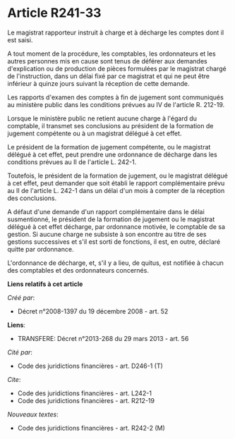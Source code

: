 # Article R241-33

Le magistrat rapporteur instruit à charge et à décharge les comptes dont il est saisi.

A tout moment de la procédure, les comptables, les ordonnateurs et les autres personnes mis en cause sont tenus de déférer
aux demandes d'explication ou de production de pièces formulées par le magistrat chargé de l'instruction, dans un délai fixé
par ce magistrat et qui ne peut être inférieur à quinze jours suivant la réception de cette demande. 

Les rapports d'examen des comptes à fin de jugement sont communiqués au ministère public dans les conditions prévues au IV de
l'article R. 212-19. 

Lorsque le ministère public ne retient aucune charge à l'égard du comptable, il transmet ses conclusions au président de la
formation de jugement compétente ou à un magistrat délégué à cet effet. 

Le président de la formation de jugement compétente, ou le magistrat délégué à cet effet, peut prendre une ordonnance de
décharge dans les conditions prévues au II de l'article L. 242-1.

Toutefois, le président de la formation de jugement, ou le magistrat délégué à cet effet, peut demander que soit établi le
rapport complémentaire prévu au II de l'article L. 242-1 dans un délai d'un mois à compter de la réception des conclusions.

A défaut d'une demande d'un rapport complémentaire dans le délai susmentionné, le président de la formation de jugement ou le
magistrat délégué à cet effet décharge, par ordonnance motivée, le comptable de sa gestion. Si aucune charge ne subsiste à
son encontre au titre de ses gestions successives et s'il est sorti de fonctions, il est, en outre, déclaré quitte par
ordonnance.

L'ordonnance de décharge, et, s'il y a lieu, de quitus, est notifiée à chacun des comptables et des ordonnateurs concernés.

**Liens relatifs à cet article**

_Créé par_:

  - Décret n°2008-1397 du 19 décembre 2008 - art. 52

**Liens**:

  - TRANSFERE: Décret n°2013-268 du 29 mars 2013 - art. 56

_Cité par_:

  - Code des juridictions financières - art. D246-1 (T)

_Cite_:

  - Code des juridictions financières - art. L242-1
  - Code des juridictions financières - art. R212-19

_Nouveaux textes_:

  - Code des juridictions financières - art. R242-2 (M)
